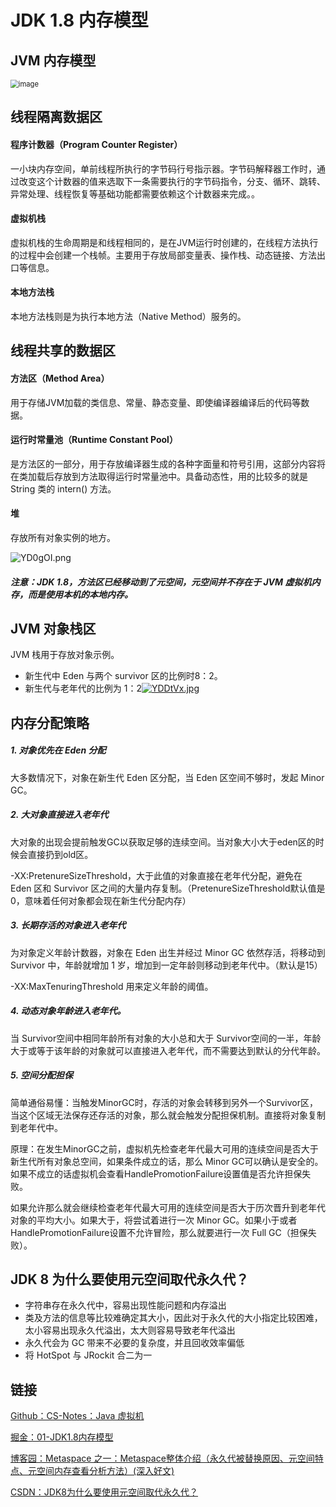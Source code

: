 # JDK 1.8 内存模型

## JVM 内存模型

<img src="https://user-gold-cdn.xitu.io/2020/5/15/17217e5339c06701?imageView2/0/w/1280/h/960/format/webp/ignore-error/1" alt="image" style="zoom: 80%;" />



## 线程隔离数据区

#### 程序计数器（Program Counter Register）

一小块内存空间，单前线程所执行的字节码行号指示器。字节码解释器工作时，通过改变这个计数器的值来选取下一条需要执行的字节码指令，分支、循环、跳转、异常处理、线程恢复等基础功能都需要依赖这个计数器来完成。。

#### 虚拟机栈

虚拟机栈的生命周期是和线程相同的，是在JVM运行时创建的，在线程方法执行的过程中会创建一个栈帧。主要用于存放局部变量表、操作栈、动态链接、方法出口等信息。

#### 本地方法栈

本地方法栈则是为执行本地方法（Native Method）服务的。

## 线程共享的数据区

#### 方法区（Method Area）

用于存储JVM加载的类信息、常量、静态变量、即使编译器编译后的代码等数据。

#### 运行时常量池（Runtime Constant Pool）

是方法区的一部分，用于存放编译器生成的各种字面量和符号引用，这部分内容将在类加载后存放到方法取得运行时常量池中。具备动态性，用的比较多的就是 String 类的 intern() 方法。

#### 堆

存放所有对象实例的地方。



![YD0gOI.png](https://user-gold-cdn.xitu.io/2020/5/15/17217e53e03aa740?imageView2/0/w/1280/h/960/format/webp/ignore-error/1)



##### 注意：JDK 1.8，方法区已经移动到了元空间，元空间并不存在于 JVM 虚拟机内存，而是使用本机的本地内存。

## JVM 对象栈区

JVM 栈用于存放对象示例。

- 新生代中 Eden 与两个 survivor 区的比例时8：2。
- 新生代与老年代的比例为 1：2[![YDDtVx.jpg](https://user-gold-cdn.xitu.io/2020/5/15/17217e54304567f9?imageView2/0/w/1280/h/960/format/webp/ignore-error/1)](https://imgchr.com/i/YDDtVx)

## 内存分配策略

##### 1. 对象优先在 Eden 分配

大多数情况下，对象在新生代 Eden 区分配，当 Eden 区空间不够时，发起 Minor GC。

##### 2. 大对象直接进入老年代

大对象的出现会提前触发GC以获取足够的连续空间。当对象大小大于eden区的时候会直接扔到old区。

-XX:PretenureSizeThreshold，大于此值的对象直接在老年代分配，避免在 Eden 区和 Survivor 区之间的大量内存复制。（PretenureSizeThreshold默认值是0，意味着任何对象都会现在新生代分配内存）

##### 3. 长期存活的对象进入老年代

为对象定义年龄计数器，对象在 Eden 出生并经过 Minor GC 依然存活，将移动到 Survivor 中，年龄就增加 1 岁，增加到一定年龄则移动到老年代中。（默认是15）

-XX:MaxTenuringThreshold 用来定义年龄的阈值。

##### 4. 动态对象年龄进入老年代。

当 Survivor空间中相同年龄所有对象的大小总和大于 Survivor空间的一半，年龄大于或等于该年龄的对象就可以直接进入老年代，而不需要达到默认的分代年龄。

##### 5. 空间分配担保

简单通俗易懂：当触发MinorGC时，存活的对象会转移到另外一个Survivor区，当这个区域无法保存还存活的对象，那么就会触发分配担保机制。直接将对象复制到老年代中。

原理：在发生MinorGC之前，虚拟机先检查老年代最大可用的连续空间是否大于新生代所有对象总空间，如果条件成立的话，那么 Minor GC可以确认是安全的。如果不成立的话虚拟机会查看HandlePromotionFailure设置值是否允许担保失败。

如果允许那么就会继续检查老年代最大可用的连续空间是否大于历次晋升到老年代对象的平均大小。如果大于，将尝试着进行一次 Minor GC。如果小于或者HandlePromotionFailure设置不允许冒险，那么就要进行一次 Full GC（担保失败）。

## JDK 8 为什么要使用元空间取代永久代？

- 字符串存在永久代中，容易出现性能问题和内存溢出
- 类及方法的信息等比较难确定其大小，因此对于永久代的大小指定比较困难，太小容易出现永久代溢出，太大则容易导致老年代溢出
- 永久代会为 GC 带来不必要的复杂度，并且回收效率偏低
- 将 HotSpot 与 JRockit 合二为一

## 链接

[Github：CS-Notes：Java 虚拟机](https://github.com/CyC2018/CS-Notes/blob/master/notes/Java%20%E8%99%9A%E6%8B%9F%E6%9C%BA.md)

[掘金：01-JDK1.8内存模型](https://juejin.im/post/6844904160031145991#heading-20)

[博客园：Metaspace 之一：Metaspace整体介绍（永久代被替换原因、元空间特点、元空间内存查看分析方法）(深入好文)](https://www.cnblogs.com/duanxz/p/3520829.html)

[CSDN：JDK8为什么要使用元空间取代永久代？](https://blog.csdn.net/meism5/article/details/104936566/)